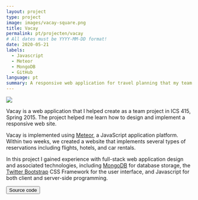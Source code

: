 ```yaml
---
layout: project
type: project
image: images/vacay-square.png
title: Vacay
permalink: pt/projecten/vacay
# All dates must be YYYY-MM-DD format!
date: 2020-05-21
labels:
  - Javascript
  - Meteor
  - MongoDB
  - GitHub
language: pt
summary: A responsive web application for travel planning that my team developed in ICS 415.
---
```



<img class="ui medium right floated rounded image" src="/images/vacay-home-page.png">

Vacay is a web application that I helped create as a team project in ICS 415, Spring 2015. The project helped me learn how to design and implement a responsive web site.

Vacay is implemented using [Meteor](http://meteor.com), a JavaScript application platform. Within two weeks, we created a website that implements several types of reservations including flights, hotels, and car rentals.

In this project I gained experience with full-stack web application design and associated technologies, including [MongoDB](http://mongodb.com) for database storage, the [Twitter Bootstrap](http://getbootstrap.com/) CSS Framework for the user interface, and Javascript for both client and server-side programming. 
 

<a href="https://github.com/theVacay/vacay">
   <button class="ui black button"> <i class="large github icon"></i> Source code </button>
</a>
